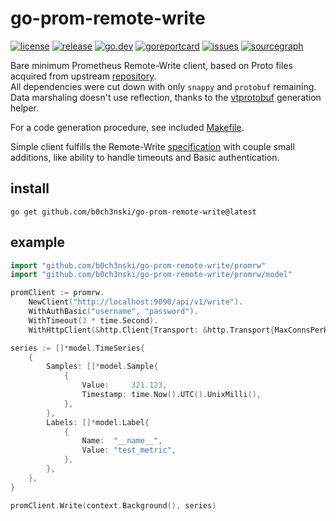 # go-prom-remote-write
[![license](https://img.shields.io/github/license/b0ch3nski/go-prom-remote-write)](LICENSE)
[![release](https://img.shields.io/github/v/release/b0ch3nski/go-prom-remote-write)](https://github.com/b0ch3nski/go-prom-remote-write/releases)
[![go.dev](https://pkg.go.dev/badge/github.com/b0ch3nski/go-prom-remote-write)](https://pkg.go.dev/github.com/b0ch3nski/go-prom-remote-write)
[![goreportcard](https://goreportcard.com/badge/github.com/b0ch3nski/go-prom-remote-write)](https://goreportcard.com/report/github.com/b0ch3nski/go-prom-remote-write)
[![issues](https://img.shields.io/github/issues/b0ch3nski/go-prom-remote-write)](https://github.com/b0ch3nski/go-prom-remote-write/issues)
[![sourcegraph](https://sourcegraph.com/github.com/b0ch3nski/go-prom-remote-write/-/badge.svg)](https://sourcegraph.com/github.com/b0ch3nski/go-prom-remote-write)

Bare minimum Prometheus Remote-Write client, based on Proto files acquired from upstream [repository][repo]. \
All dependencies were cut down with only `snappy` and `protobuf` remaining. \
Data marshaling doesn't use reflection, thanks to the [vtprotobuf][vtproto] generation helper.

For a code generation procedure, see included [Makefile](Makefile).

Simple client fulfills the Remote-Write [specification][spec] with couple small additions, like ability to handle
timeouts and Basic authentication.

[repo]: https://github.com/prometheus/prometheus/tree/main/prompb
[vtproto]: https://github.com/planetscale/vtprotobuf
[spec]: https://prometheus.io/docs/concepts/remote_write_spec

## install

```
go get github.com/b0ch3nski/go-prom-remote-write@latest
```

## example

```go
import "github.com/b0ch3nski/go-prom-remote-write/promrw"
import "github.com/b0ch3nski/go-prom-remote-write/promrw/model"

promClient := promrw.
	NewClient("http://localhost:9090/api/v1/write").
	WithAuthBasic("username", "password").
	WithTimeout(3 * time.Second).
	WithHttpClient(&http.Client{Transport: &http.Transport{MaxConnsPerHost: 0}})

series := []*model.TimeSeries{
	{
		Samples: []*model.Sample{
			{
				Value:     321.123,
				Timestamp: time.Now().UTC().UnixMilli(),
			},
		},
		Labels: []*model.Label{
			{
				Name:  "__name__",
				Value: "test_metric",
			},
		},
	},
}

promClient.Write(context.Background(), series)
```
